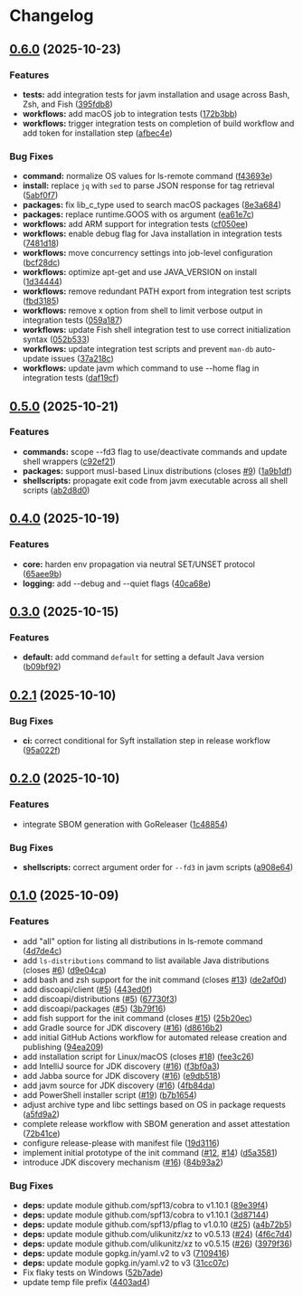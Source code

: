 # Changelog

## [0.6.0](https://github.com/felipebz/javm/compare/v0.5.0...v0.6.0) (2025-10-23)


### Features

* **tests:** add integration tests for javm installation and usage across Bash, Zsh, and Fish ([395fdb8](https://github.com/felipebz/javm/commit/395fdb851ad282615320a161d2994225612005aa))
* **workflows:** add macOS job to integration tests ([172b3bb](https://github.com/felipebz/javm/commit/172b3bb010e11d7a17b43f8eefd5096f42f4f091))
* **workflows:** trigger integration tests on completion of build workflow and add token for installation step ([afbec4e](https://github.com/felipebz/javm/commit/afbec4e206888a56c197bb9e57cd4eb346f871ee))


### Bug Fixes

* **command:** normalize OS values for ls-remote command ([f43693e](https://github.com/felipebz/javm/commit/f43693e055fbe99ab3b14e4850739afa1775e0f5))
* **install:** replace `jq` with `sed` to parse JSON response for tag retrieval ([5abf0f7](https://github.com/felipebz/javm/commit/5abf0f74f5b2442c74818f17336cfd118baddc08))
* **packages:** fix lib_c_type used to search macOS packages ([8e3a684](https://github.com/felipebz/javm/commit/8e3a6845d4c325d79ff2317235ba11f5dc211443))
* **packages:** replace runtime.GOOS with os argument ([ea61e7c](https://github.com/felipebz/javm/commit/ea61e7cb8114cb0b18fe40d93a6b57a72e017455))
* **workflows:** add ARM support for integration tests ([cf050ee](https://github.com/felipebz/javm/commit/cf050ee7a153e68d58ef1e96bec836bffc693421))
* **workflows:** enable debug flag for Java installation in integration tests ([7481d18](https://github.com/felipebz/javm/commit/7481d18ce8d3fb84dbb0a71ccebe360be0dc4fdc))
* **workflows:** move concurrency settings into job-level configuration ([bcf28dc](https://github.com/felipebz/javm/commit/bcf28dc7d57842dae09d675f7beadb7650d36b52))
* **workflows:** optimize apt-get and use JAVA_VERSION on install ([1d34444](https://github.com/felipebz/javm/commit/1d3444445f2844c440e9d5b688a6d8b27d7d3490))
* **workflows:** remove redundant PATH export from integration test scripts ([fbd3185](https://github.com/felipebz/javm/commit/fbd318535dbba92f69d1f87534e68d051e149696))
* **workflows:** remove x option from shell to limit verbose output in integration tests ([059a187](https://github.com/felipebz/javm/commit/059a187396659659f5a30d383de3ed6ff220618a))
* **workflows:** update Fish shell integration test to use correct initialization syntax ([052b533](https://github.com/felipebz/javm/commit/052b533de9844b3981aa5d9239ffef0570d94127))
* **workflows:** update integration test scripts and prevent `man-db` auto-update issues ([37a218c](https://github.com/felipebz/javm/commit/37a218c1b7194fea4d1f4dba87d16d61227ed32a))
* **workflows:** update javm which command to use --home flag in integration tests ([daf19cf](https://github.com/felipebz/javm/commit/daf19cfa2b5cd18cc3c12775d73bd7fde977814e))

## [0.5.0](https://github.com/felipebz/javm/compare/v0.4.0...v0.5.0) (2025-10-21)


### Features

* **commands:** scope --fd3 flag to use/deactivate commands and update shell wrappers ([c92ef21](https://github.com/felipebz/javm/commit/c92ef211b255902911b67229d44b1c2124c5f7cf))
* **packages:** support musl-based Linux distributions (closes [#9](https://github.com/felipebz/javm/issues/9)) ([1a9b1df](https://github.com/felipebz/javm/commit/1a9b1df47fc547d3307758e2745ccdb3a8a8cae7))
* **shellscripts:** propagate exit code from javm executable across all shell scripts ([ab2d8d0](https://github.com/felipebz/javm/commit/ab2d8d0f14ccf947856bd97a6f0bfaf277716b7f))

## [0.4.0](https://github.com/felipebz/javm/compare/v0.3.0...v0.4.0) (2025-10-19)


### Features

* **core:** harden env propagation via neutral SET/UNSET protocol ([65aee9b](https://github.com/felipebz/javm/commit/65aee9b150ffa2a3777205113fa502fa6716347e))
* **logging:** add --debug and --quiet flags ([40ca68e](https://github.com/felipebz/javm/commit/40ca68ed8ac460069798e21c27d4c01fa33a2b3f))

## [0.3.0](https://github.com/felipebz/javm/compare/v0.2.1...v0.3.0) (2025-10-15)


### Features

* **default:** add command `default` for setting a default Java version ([b09bf92](https://github.com/felipebz/javm/commit/b09bf92d7d6746612345533c2875208fa02c47c3))

## [0.2.1](https://github.com/felipebz/javm/compare/v0.2.0...v0.2.1) (2025-10-10)


### Bug Fixes

* **ci:** correct conditional for Syft installation step in release workflow ([95a022f](https://github.com/felipebz/javm/commit/95a022f805ba1edb8ef2348561c013751cba2965))

## [0.2.0](https://github.com/felipebz/javm/compare/v0.1.0...v0.2.0) (2025-10-10)


### Features

* integrate SBOM generation with GoReleaser ([1c48854](https://github.com/felipebz/javm/commit/1c488546fd1486f02a2147ae8f616c03ced14c7c))


### Bug Fixes

* **shellscripts:** correct argument order for `--fd3` in javm scripts ([a908e64](https://github.com/felipebz/javm/commit/a908e64cf22d2fd66851984975d36ba8d2ed8937))

## [0.1.0](https://github.com/felipebz/javm/compare/v0.0.1...v0.1.0) (2025-10-09)


### Features

* add "all" option for listing all distributions in ls-remote command ([4d7de4c](https://github.com/felipebz/javm/commit/4d7de4cbd85a519cc2b54842cb01fce50ffb70aa))
* add `ls-distributions` command to list available Java distributions (closes [#6](https://github.com/felipebz/javm/issues/6)) ([d9e04ca](https://github.com/felipebz/javm/commit/d9e04cac4b97894c5b95e1b8da6899d6510d36b7))
* add bash and zsh support for the init command (closes [#13](https://github.com/felipebz/javm/issues/13)) ([de2af0d](https://github.com/felipebz/javm/commit/de2af0d936a47095b26193d8d2955de5b220317b))
* add discoapi/client ([#5](https://github.com/felipebz/javm/issues/5)) ([443ed0f](https://github.com/felipebz/javm/commit/443ed0ff69323b291a1e595ab766acca3648fa46))
* add discoapi/distributions ([#5](https://github.com/felipebz/javm/issues/5)) ([67730f3](https://github.com/felipebz/javm/commit/67730f34ec1fc4bdb1911b7f8776078812c4888b))
* add discoapi/packages ([#5](https://github.com/felipebz/javm/issues/5)) ([3b79f16](https://github.com/felipebz/javm/commit/3b79f168a3c2626c27e1817f402f87253875b52b))
* add fish support for the init command (closes [#15](https://github.com/felipebz/javm/issues/15)) ([25b20ec](https://github.com/felipebz/javm/commit/25b20ece0ed7bcf4127e4d624f4e80427c27e865))
* add Gradle source for JDK discovery ([#16](https://github.com/felipebz/javm/issues/16)) ([d8616b2](https://github.com/felipebz/javm/commit/d8616b2be28ebd28200b7160b59c5336c7eda346))
* add initial GitHub Actions workflow for automated release creation and publishing ([94ea209](https://github.com/felipebz/javm/commit/94ea2099b71435854ae513e0257fe0fa787a626b))
* add installation script for Linux/macOS (closes [#18](https://github.com/felipebz/javm/issues/18)) ([fee3c26](https://github.com/felipebz/javm/commit/fee3c268675d86bdc65f5e64f44b8b2542425c07))
* add IntelliJ source for JDK discovery ([#16](https://github.com/felipebz/javm/issues/16)) ([f3bf0a3](https://github.com/felipebz/javm/commit/f3bf0a3ed38aaa511d12114042686092baf87337))
* add Jabba source for JDK discovery ([#16](https://github.com/felipebz/javm/issues/16)) ([e9db518](https://github.com/felipebz/javm/commit/e9db5183505b8b94670a27bceca157fb21c76ccb))
* add javm source for JDK discovery ([#16](https://github.com/felipebz/javm/issues/16)) ([4fb84da](https://github.com/felipebz/javm/commit/4fb84da60a293d303c49e62008c95d377744a948))
* add PowerShell installer script ([#19](https://github.com/felipebz/javm/issues/19)) ([b7b1654](https://github.com/felipebz/javm/commit/b7b16541caa19e4be3ca62c662429a5a9da193ec))
* adjust archive type and libc settings based on OS in package requests ([a5fd9a2](https://github.com/felipebz/javm/commit/a5fd9a2c4f1fb95e21ca335cf148ee6aaab33344))
* complete release workflow with SBOM generation and asset attestation ([72b41ce](https://github.com/felipebz/javm/commit/72b41ced00a34175b20abc99a70080ee7f54c5ee))
* configure release-please with manifest file ([19d3116](https://github.com/felipebz/javm/commit/19d31164ac3e37e0a36000384f08ba7fe1f09310))
* implement initial prototype of the init command ([#12](https://github.com/felipebz/javm/issues/12), [#14](https://github.com/felipebz/javm/issues/14)) ([d5a3581](https://github.com/felipebz/javm/commit/d5a358183b5e66fbc7281bf3959887cb153bc9fe))
* introduce JDK discovery mechanism ([#16](https://github.com/felipebz/javm/issues/16)) ([84b93a2](https://github.com/felipebz/javm/commit/84b93a2d6cb87e240bc15099c69c4671c80fcbdc))


### Bug Fixes

* **deps:** update module github.com/spf13/cobra to v1.10.1 ([89e39f4](https://github.com/felipebz/javm/commit/89e39f483959347cd0b9b028751371ca89ddaa66))
* **deps:** update module github.com/spf13/cobra to v1.10.1 ([3d87144](https://github.com/felipebz/javm/commit/3d87144ec85f198abc0823f5143e5d32a0e11fd3))
* **deps:** update module github.com/spf13/pflag to v1.0.10 ([#25](https://github.com/felipebz/javm/issues/25)) ([a4b72b5](https://github.com/felipebz/javm/commit/a4b72b5d0f1b30cfd9bf11c97cc90fbbb5a5274a))
* **deps:** update module github.com/ulikunitz/xz to v0.5.13 ([#24](https://github.com/felipebz/javm/issues/24)) ([4f6c7d4](https://github.com/felipebz/javm/commit/4f6c7d42c9cc958578fa0fbf89df2d0ca846cc3b))
* **deps:** update module github.com/ulikunitz/xz to v0.5.15 ([#26](https://github.com/felipebz/javm/issues/26)) ([3979f36](https://github.com/felipebz/javm/commit/3979f36c2e6a56597fda7b0cce6ee18052b8db5c))
* **deps:** update module gopkg.in/yaml.v2 to v3 ([7109416](https://github.com/felipebz/javm/commit/71094165f9b32b4c58d6bea7afb4503e11f38e85))
* **deps:** update module gopkg.in/yaml.v2 to v3 ([31cc07c](https://github.com/felipebz/javm/commit/31cc07c431f3cd1ad7af6ac5e7e93fc3bb55f98b))
* Fix flaky tests on Windows ([52b7ade](https://github.com/felipebz/javm/commit/52b7ade1cbcc8e9a26fbb30d2aecbea9154ec5e8))
* update temp file prefix ([4403ad4](https://github.com/felipebz/javm/commit/4403ad4f7e1d6c9b7582ff0742c03c4c240623f2))
